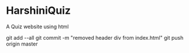 # HarshiniQuiz
A Quiz website using html

git add --all
git commit -m "removed header div from index.html"
git push origin master